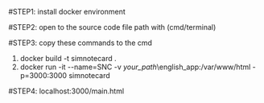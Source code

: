 #STEP1:
install docker environment

#STEP2:
open to the source code file path with (cmd/terminal)

#STEP3: copy these commands to the cmd<br/>
1. docker build -t simnotecard .
2. docker run -it --name=SNC -v *your_path*\english_app:/var/www/html -p=3000:3000 simnotecard 

#STEP4:
localhost:3000/main.html
